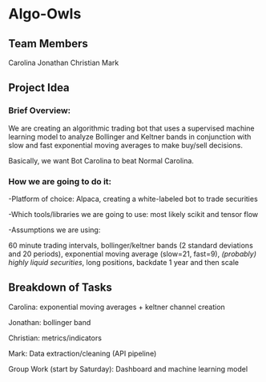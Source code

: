 # Algo-Owls

## Team Members
Carolina Jonathan Christian Mark

## Project Idea

### Brief Overview: 

We are creating an algorithmic trading bot that uses a supervised machine learning model to analyze Bollinger and Keltner bands in conjunction with slow and fast exponential moving averages to make buy/sell decisions. 

Basically, we want Bot Carolina to beat Normal Carolina. 

### How we are going to do it:

-Platform of choice: Alpaca, creating a white-labeled bot to trade securities

-Which tools/libraries we are going to use: most likely scikit and tensor flow

-Assumptions we are using: 

60 minute trading intervals, bollinger/keltner bands (2 standard deviations and 20 periods), exponential moving average (slow=21, fast=9), *(probably) highly liquid securities*, long positions, backdate 1 year and then scale

## Breakdown of Tasks

Carolina: exponential moving averages + keltner channel creation

Jonathan: bollinger band

Christian: metrics/indicators

Mark: Data extraction/cleaning (API pipeline)

Group Work (start by Saturday): Dashboard and machine learning model

